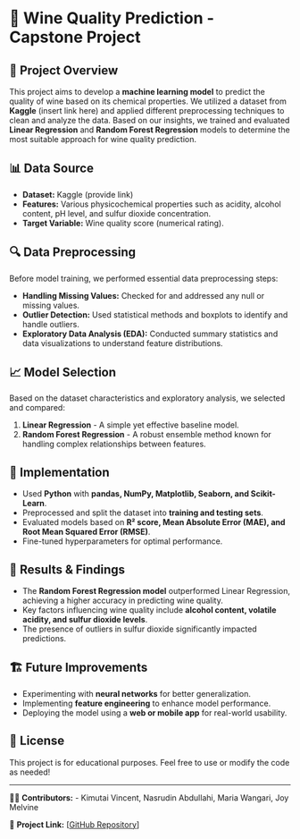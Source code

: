 # 🍷 Wine Quality Prediction - Capstone Project

## 📌 Project Overview
This project aims to develop a **machine learning model** to predict the quality of wine based on its chemical properties. We utilized a dataset from **Kaggle** (insert link here) and applied different preprocessing techniques to clean and analyze the data. Based on our insights, we trained and evaluated **Linear Regression** and **Random Forest Regression** models to determine the most suitable approach for wine quality prediction.

## 📊 Data Source
- **Dataset:** Kaggle (provide link)
- **Features:** Various physicochemical properties such as acidity, alcohol content, pH level, and sulfur dioxide concentration.
- **Target Variable:** Wine quality score (numerical rating).

## 🔍 Data Preprocessing
Before model training, we performed essential data preprocessing steps:
- **Handling Missing Values:** Checked for and addressed any null or missing values.
- **Outlier Detection:** Used statistical methods and boxplots to identify and handle outliers.
- **Exploratory Data Analysis (EDA):** Conducted summary statistics and data visualizations to understand feature distributions.

## 📈 Model Selection
Based on the dataset characteristics and exploratory analysis, we selected and compared:
1. **Linear Regression** - A simple yet effective baseline model.
2. **Random Forest Regression** - A robust ensemble method known for handling complex relationships between features.

## 🚀 Implementation
- Used **Python** with **pandas, NumPy, Matplotlib, Seaborn, and Scikit-Learn**.
- Preprocessed and split the dataset into **training and testing sets**.
- Evaluated models based on **R² score, Mean Absolute Error (MAE), and Root Mean Squared Error (RMSE)**.
- Fine-tuned hyperparameters for optimal performance.

## 📌 Results & Findings
- The **Random Forest Regression model** outperformed Linear Regression, achieving a higher accuracy in predicting wine quality.
- Key factors influencing wine quality include **alcohol content, volatile acidity, and sulfur dioxide levels**.
- The presence of outliers in sulfur dioxide significantly impacted predictions.

## 🏗️ Future Improvements
- Experimenting with **neural networks** for better generalization.
- Implementing **feature engineering** to enhance model performance.
- Deploying the model using a **web or mobile app** for real-world usability.


## 📜 License
This project is for educational purposes. Feel free to use or modify the code as needed!

---

👨‍💻 **Contributors:** - Kimutai Vincent, Nasrudin Abdullahi, Maria Wangari, Joy Melvine

🔗 **Project Link:** [[GitHub Repository](https://github.com/NasrudinAbdullahi/Wine-Quality-Prediction)]

